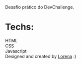 Desafio prático do DevChallenge.<br>

# Techs:

HTML<br>
CSS<br>
Javascript<br>
Designed and created by <a href="https://github.com/Lorenalgm">Lorena</a> :)
